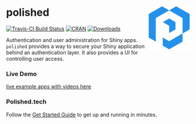 # polished <img src="inst/assets/images/polished_logo_transparent.png" align="right" width="120" />

[![Travis-CI Build Status](https://travis-ci.org/Tychobra/polished.svg?branch=master)](https://travis-ci.org/tychobra/polished) [![CRAN](https://www.r-pkg.org/badges/version/polished)](https://cran.r-project.org/package=polished) [![Downloads](https://cranlogs.r-pkg.org/badges/polished)](https://www.r-pkg.org/pkg/polished)

Authentication and user administration for Shiny apps.  `polished` provides a way to secure your Shiny application behind an authentication layer.  It also provides a UI for controlling user access. 

### Live Demo

[live example apps with videos here](https://polished.tech/examples)

### Polished.tech

Follow the [Get Started Guide](https://polished.tech/docs/get-started) to get up and running in minutes.
